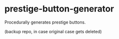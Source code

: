# prestige-button-generator
Procedurally generates prestige buttons.

(backup repo, in case original case gets deleted)
